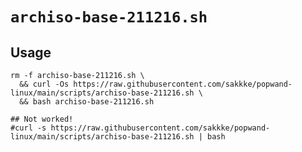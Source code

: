 # `archiso-base-211216.sh`

## Usage

```
rm -f archiso-base-211216.sh \
  && curl -Os https://raw.githubusercontent.com/sakkke/popwand-linux/main/scripts/archiso-base-211216.sh \
  && bash archiso-base-211216.sh
```

```
## Not worked!
#curl -s https://raw.githubusercontent.com/sakkke/popwand-linux/main/scripts/archiso-base-211216.sh | bash
```